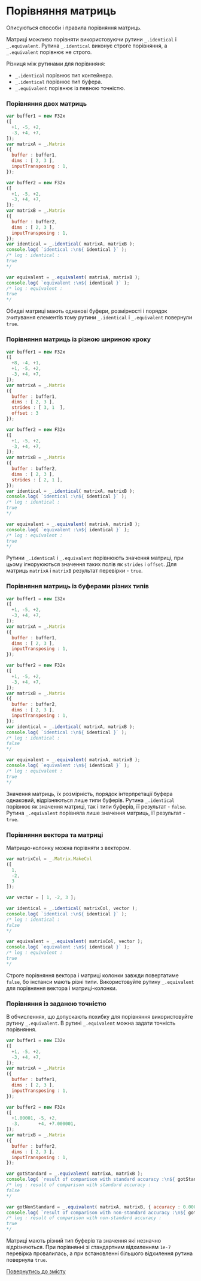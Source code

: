 # Порівняння матриць

Описуються способи і правила порівняння матриць.

Матриці можливо порівняти використовуючи рутини `_.identical` i `_.equivalent`. Рутина `_.identical` виконує строге порівняння, а `_.equivalent` порівнює не строго.

Різниця між рутинами для порівнняня:
- `_.identical` порівнює тип контейнера.
- `_.identical` порівнює тип буфера.
- `_.equivalent` порівнює із певною точністю.

### Порівняння двох матриць

```js
var buffer1 = new F32x
([
  +1, -5, +2,
  -3, +4, +7,
]);
var matrixA = _.Matrix
({
  buffer : buffer1,
  dims : [ 2, 3 ],
  inputTransposing : 1,
});

var buffer2 = new F32x
([
  +1, -5, +2,
  -3, +4, +7,
]);
var matrixB = _.Matrix
({
  buffer : buffer2,
  dims : [ 2, 3 ],
  inputTransposing : 1,
});
var identical = _.identical( matrixA, matrixB );
console.log( `identical :\n${ identical }` );
/* log : identical :
true
*/

var equivalent = _.equivalent( matrixA, matrixB );
console.log( `equivalent :\n${ identical }` );
/* log : equivalent :
true
*/
```

Обидві матриці мають однакові буфери, розмірності і порядок зчитування елементів тому рутини `_.identical` i `_.equivalent` повернули `true`.

### Порівняння матриць із різною шириною кроку

```js
var buffer1 = new F32x
([
  +8, -4, +1,
  +1, -5, +2,
  -3, +4, +7,
]);
var matrixA = _.Matrix
({
  buffer : buffer1,
  dims : [ 2, 3 ],
  strides : [ 3, 1  ],
  offset : 3
});

var buffer2 = new F32x
([
  +1, -5, +2,
  -3, +4, +7,
]);
var matrixB = _.Matrix
({
  buffer : buffer2,
  dims : [ 2, 3 ],
  strides : [ 2, 1 ],
});
var identical = _.identical( matrixA, matrixB );
console.log( `identical :\n${ identical }` );
/* log : identical :
true
*/

var equivalent = _.equivalent( matrixA, matrixB );
console.log( `equivalent :\n${ identical }` );
/* log : equivalent :
true
*/
```

Рутини `_.identical` i `_.equivalent` порівнюють значення матриці, при цьому ігноруюються значення таких полів як `strides` i `offset`. Для матриць `matrixA` i `matrixB` результат перевірки - `true`.

### Порівняння матриць із буферами різних типів

```js
var buffer1 = new I32x
([
  +1, -5, +2,
  -3, +4, +7,
]);
var matrixA = _.Matrix
({
  buffer : buffer1,
  dims : [ 2, 3 ],
  inputTransposing : 1,
});

var buffer2 = new F32x
([
  +1, -5, +2,
  -3, +4, +7,
]);
var matrixB = _.Matrix
({
  buffer : buffer2,
  dims : [ 2, 3 ],
  inputTransposing : 1,
});
var identical = _.identical( matrixA, matrixB );
console.log( `identical :\n${ identical }` );
/* log : identical :
false
*/

var equivalent = _.equivalent( matrixA, matrixB );
console.log( `equivalent :\n${ identical }` );
/* log : equivalent :
true
*/
```

Значення матриць, їх розмірність, порядок інтерпретації буфера однаковий, відрізняються лише типи буферів. Рутина `_.identical` порівнює як значення матриці, так і типи буферів, її результат - `false`. Рутина `_.equivalent` порівняла лише значення матриць, її результат - `true`.

### Порівняння вектора та матриці

Матрицю-колонку можна порівняти з вектором.

```js
var matrixCol = _.Matrix.MakeCol
([
  1,
  -2,
  3
]);

var vector = [ 1, -2, 3 ];

var identical = _.identical( matrixCol, vector );
console.log( `identical :\n${ identical }` );
/* log : identical :
false
*/

var equivalent = _.equivalent( matrixCol, vector );
console.log( `equivalent :\n${ identical }` );
/* log : equivalent :
true
*/
```

Строге порівняння вектора і матриці колонки завжди повертатиме `false`, бо інстанси мають різні типи. Використовуйте рутину `_.equivalent` для порівняння вектора і матриці-колонки.

### Порівняння із заданою точністю

В обчисленнях, що допускають похибку для порівняння використовуйте рутину `_.equivalent`. В рутині `_.equivalent` можна задати точність порівняння.

```js
var buffer1 = new I32x
([
  +1, -5, +2,
  -3, +4, +7,
]);
var matrixA = _.Matrix
({
  buffer : buffer1,
  dims : [ 2, 3 ],
  inputTransposing : 1,
});

var buffer2 = new F32x
([
  +1.00001, -5, +2,
  -3,       +4, +7.000001,
]);
var matrixB = _.Matrix
({
  buffer : buffer2,
  dims : [ 2, 3 ],
  inputTransposing : 1,
});

var gotStandard = _.equivalent( matrixA, matrixB );
console.log( `result of comparison with standard accuracy :\n${ gotStandard }` );
/* log : result of comparison with standard accuracy :
false
*/

var gotNonStandard = _.equivalent( matrixA, matrixB, { accuracy : 0.0001 } );
console.log( `result of comparison with non-standard accuracy :\n${ gotNonStandard }` );
/* log : result of comparison with non-standard accuracy :
true
*/
```

Матриці мають різний тип буферів та значення які незначно відрізняються. При порівнянні зі стандартним відхиленням `1e-7` перевірка провалилась, а при встановленні більшого відхилення рутина повернула `true`.

[Повернутись до змісту](../README.md#Туторіали)
